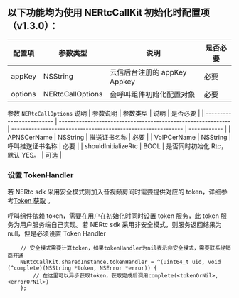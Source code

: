 ## 以下功能均为使用 NERtcCallKit 初始化时配置项（v1.3.0）：

| 配置项  | 参数类型         | 说明                         | 是否必要 |
| ------- | ---------------- | ---------------------------- | -------- |
| appKey  | NSString         | 云信后台注册的 appKey Appkey | 必要     |
| options | NERtcCallOptions | 会呼叫组件初始化配置对象     | 必要     |

参数 `NERtcCallOptions` 说明
| 参数说明 | 参数类型 | 说明 | 是否必要 |
| ------------------------- | ------------------------------------------------------------ | ------------------------------------------------------------ | ------------ |
| APNSCerName | NSString | 推送证书名称 | 必要 |
| VoIPCerName | NSString | 呼叫推送证书名称 | 必要 |
| shouldInitializeRtc | BOOL | 是否同时初始化 Rtc，默认 YES。 | 可选 |

### 设置 TokenHandler

若 NERtc sdk 采用安全模式则加入音视频房间时需要提供对应的 token，详细参考[Token 获取](https://doc.yunxin.163.com/docs/jcyOTA0ODM/DE0NjAwNDY?platformId=50192) 。

呼叫组件依赖 token，需要在用户在初始化时同时设置 token 服务，此 token 服务为用户服务端自己实现。若 NERtc sdk 采用非安全模式，则服务返回结果为 null，但是必须设置 Token Handler

```objc
    // 安全模式需要计算token，如果tokenHandler为nil表示非安全模式，需要联系经销商开通
    NERtcCallKit.sharedInstance.tokenHandler = ^(uint64_t uid, void (^complete)(NSString *token, NSError *error)) {
        // 在这里可以异步获取token，获取完成后调用complete(<tokenOrNil>, <errorOrNil>)
    };
```
